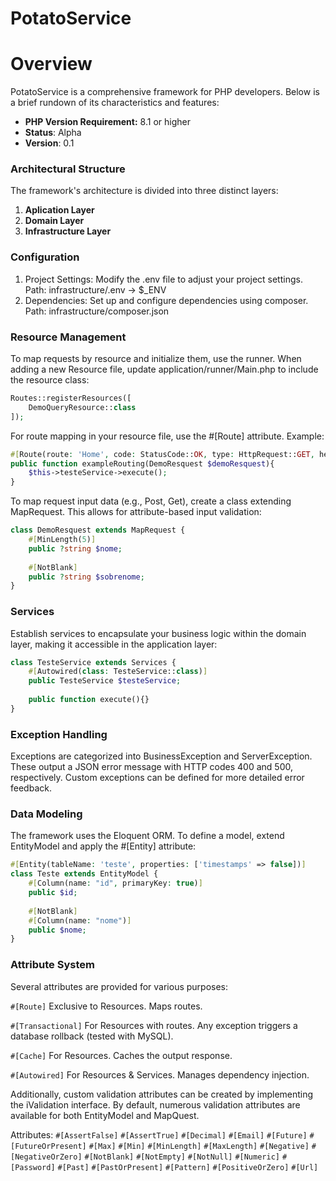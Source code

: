 # PotatoService

# Overview
PotatoService is a comprehensive framework for PHP developers. Below is a brief rundown of its characteristics and features:

* **PHP Version Requirement:** 8.1 or higher
* **Status**: Alpha
* **Version**: 0.1

### Architectural Structure
The framework's architecture is divided into three distinct layers:

1. **Aplication Layer**
2. **Domain Layer**
3. **Infrastructure Layer**

### Configuration
1. Project Settings: Modify the .env file to adjust your project settings. Path: infrastructure/.env -> $_ENV
2. Dependencies: Set up and configure dependencies using composer. Path: infrastructure/composer.json

### Resource Management
To map requests by resource and initialize them, use the runner. When adding a new Resource file, update application/runner/Main.php to include the resource class:

```php
Routes::registerResources([
	DemoQueryResource::class
]);
```

For route mapping in your resource file, use the #[Route] attribute. Example:

```php
#[Route(route: 'Home', code: StatusCode::OK, type: HttpRequest::GET, headers: [ ContentType::CONTENT_JS ])]
public function exampleRouting(DemoResquest $demoResquest){
	$this->testeService->execute();
}
```

To map request input data (e.g., Post, Get), create a class extending MapRequest. This allows for attribute-based input validation:

```php
class DemoResquest extends MapRequest { 
	#[MinLength(5)]
	public ?string $nome;
	
	#[NotBlank]
	public ?string $sobrenome;
}
```

### Services
Establish services to encapsulate your business logic within the domain layer, making it accessible in the application layer:

```php
class TesteService extends Services {
	#[Autowired(class: TesteService::class)]
	public TesteService $testeService;
	
	public function execute(){}
}
```

### Exception Handling
Exceptions are categorized into BusinessException and ServerException. These output a JSON error message with HTTP codes 400 and 500, respectively. Custom exceptions can be defined for more detailed error feedback.

### Data Modeling
The framework uses the Eloquent ORM. To define a model, extend EntityModel and apply the #[Entity] attribute:

```php
#[Entity(tableName: 'teste', properties: ['timestamps' => false])]
class Teste extends EntityModel {
	#[Column(name: "id", primaryKey: true)]
	public $id;
	
	#[NotBlank]
	#[Column(name: "nome")]
	public $nome;
}
```

### Attribute System
Several attributes are provided for various purposes:

`#[Route]` Exclusive to Resources. Maps routes.

`#[Transactional]`  For Resources with routes. Any exception triggers a database rollback (tested with MySQL).

`#[Cache]` For Resources. Caches the output response.

`#[Autowired]` For Resources & Services. Manages dependency injection.

Additionally, custom validation attributes can be created by implementing the iValidation interface. By default, numerous validation attributes are available for both EntityModel and MapQuest.

Attributes:
`#[AssertFalse]`
`#[AssertTrue]`
`#[Decimal]`
`#[Email]`
`#[Future]`
`#[FutureOrPresent]`
`#[Max]`
`#[Min]`
`#[MinLength]`
`#[MaxLength]`
`#[Negative]`
`#[NegativeOrZero]`
`#[NotBlank]`
`#[NotEmpty]`
`#[NotNull]`
`#[Numeric]`
`#[Password]`
`#[Past]`
`#[PastOrPresent]`
`#[Pattern]`
`#[PositiveOrZero]`
`#[Url]`
